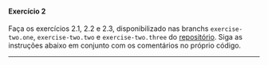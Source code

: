 #### Exercício 2

Faça os exercícios 2.1, 2.2 e 2.3, disponibilizado nas branchs `exercise-two.one`, `exercise-two.two` e `exercise-two.three` do [repositório](https://github.com/tryber/exercise-hooks-useEffect-customHooks/tree/exercise-two.one). Siga as instruções abaixo em conjunto com os comentários no próprio código.

---